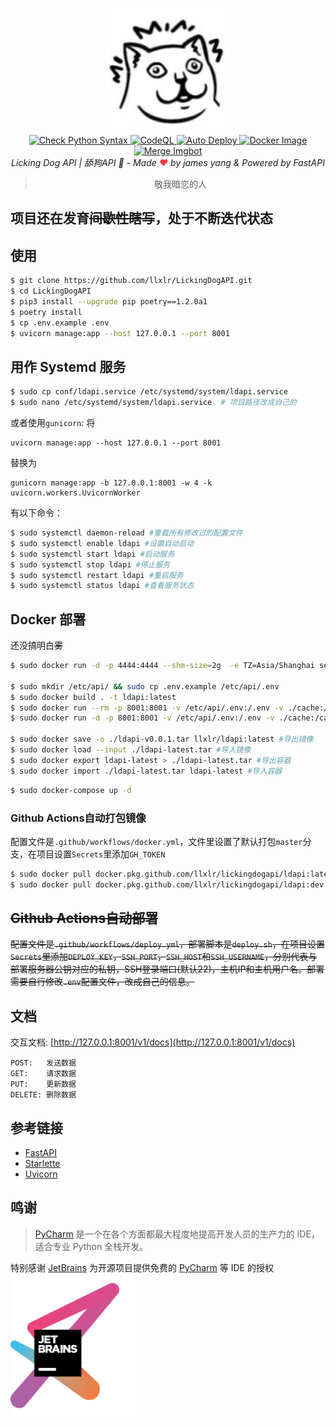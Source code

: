 <p align="center">
  <a href="https://api.white-album.top/">
    <img width="200px" src="./static/img/mur_cat.png" alt='LickingDogAPI'>
  </a>
  <br>
  <a href="https://github.com/llxlr/LickingDogAPI/actions/workflows/syntax.yml">
    <img src="https://github.com/llxlr/LickingDogAPI/workflows/syntax.yml/badge.svg" alt="Check Python Syntax">
  </a>
  <a href="https://github.com/llxlr/LickingDogAPI/actions/workflows/codeql-analysis.yml">
    <img src="https://github.com/llxlr/LickingDogAPI/actions/workflows/codeql-analysis.yml/badge.svg" alt="CodeQL">
  </a>
  <a href="https://github.com/llxlr/LickingDogAPI/actions/workflows/deploy.yml">
    <img src="https://github.com/llxlr/LickingDogAPI/workflows/deploy.yml/badge.svg" alt="Auto Deploy">
  </a>
  <a href="https://github.com/llxlr/LickingDogAPI/actions/workflows/docker.yml">
    <img src="https://github.com/llxlr/LickingDogAPI/workflows/docker.yml/badge.svg" alt="Docker Image">
  </a>
  <a href="https://github.com/llxlr/LickingDogAPI/actions/workflows/merge.yml">
    <img src="https://github.com/llxlr/LickingDogAPI/workflows/merge.yml/badge.svg" alt="Merge Imgbot">
  </a>
  <br>
  <em>Licking Dog API | 舔狗API 🍭 - Made <span style="color:#f03d41">❤</span> by james yang & Powered by <a src="https://fastapi.tiangolo.com/">FastAPI</a></em>
</p>
<blockquote><p align="center">敬我暗恋的人</p></blockquote>

## 项目还在发育~~间歇性瞎写~~，处于不断迭代状态

## 使用

```bash
$ git clone https://github.com/llxlr/LickingDogAPI.git
$ cd LickingDogAPI
$ pip3 install --upgrade pip poetry==1.2.0a1
$ poetry install
$ cp .env.example .env
$ uvicorn manage:app --host 127.0.0.1 --port 8001
```

## 用作 Systemd 服务

```bash
$ sudo cp conf/ldapi.service /etc/systemd/system/ldapi.service
$ sudo nano /etc/systemd/system/ldapi.service  # 项目路径改成自己的
```

或者使用`gunicorn`:
将
```
uvicorn manage:app --host 127.0.0.1 --port 8001
```
替换为
```
gunicorn manage:app -b 127.0.0.1:8001 -w 4 -k uvicorn.workers.UvicornWorker
```

有以下命令：

```bash
$ sudo systemctl daemon-reload #重载所有修改过的配置文件
$ sudo systemctl enable ldapi #设置自动启动
$ sudo systemctl start ldapi #启动服务
$ sudo systemctl stop ldapi #停止服务
$ sudo systemctl restart ldapi #重启服务
$ sudo systemctl status ldapi #查看服务状态
```

## Docker 部署

还没搞明白~~雾~~

```bash
$ sudo docker run -d -p 4444:4444 --shm-size=2g  -e TZ=Asia/Shanghai selenium/standalone-chrome

$ sudo mkdir /etc/api/ && sudo cp .env.example /etc/api/.env
$ sudo docker build . -t ldapi:latest
$ sudo docker run --rm -p 8001:8001 -v /etc/api/.env:/.env -v ./cache:/cache -t llxlr/ldapi:latest #临时调试
$ sudo docker run -d -p 8001:8001 -v /etc/api/.env:/.env -v ./cache:/cache -t llxlr/ldapi:latest   #或直接部署

$ sudo docker save -o ./ldapi-v0.0.1.tar llxlr/ldapi:latest #导出镜像
$ sudo docker load --input ./ldapi-latest.tar #导入镜像
$ sudo docker export ldapi-latest > ./ldapi-latest.tar #导出容器
$ sudo docker import ./ldapi-latest.tar ldapi-latest #导入容器
```

```bash
$ sudo docker-compose up -d
```

### Github Actions自动打包镜像

配置文件是`.github/workflows/docker.yml`，文件里设置了默认打包`master`分支，在项目设置`Secrets`里添加`GH_TOKEN`

```bash
$ sudo docker pull docker.pkg.github.com/llxlr/lickingdogapi/ldapi:latest
$ sudo docker pull docker.pkg.github.com/llxlr/lickingdogapi/ldapi:dev
```

## ~~Github Actions自动部署~~

~~配置文件是`.github/workflows/deploy.yml`，部署脚本是`deploy.sh`，在项目设置`Secrets`里添加`DEPLOY_KEY`，`SSH_PORT`，`SSH_HOST`和`SSH_USERNAME`，分别代表与部署服务器公钥对应的私钥，SSH登录端口(默认22)，主机IP和主机用户名。部署需要自行修改`.env`配置文件，改成自己的信息。~~

## 文档

交互文档: [http://127.0.0.1:8001/v1/docs](http://127.0.0.1:8001/v1/docs)

``` 
POST:   发送数据
GET:    请求数据
PUT:    更新数据
DELETE: 删除数据
```

## 参考链接

 - [FastAPI](https://fastapi.tiangolo.com/)
 - [Starlette](https://www.starlette.io/)
 - [Uvicorn](https://www.uvicorn.org/)

## 鸣谢

> [PyCharm](https://zh.wikipedia.org/zh-hans/PyCharm) 是一个在各个方面都最大程度地提高开发人员的生产力的 IDE，适合专业 Python 全栈开发。

特别感谢 [JetBrains](https://www.jetbrains.com/?from=LickingDogAPI) 为开源项目提供免费的 [PyCharm](https://www.jetbrains.com/pycharm/?from=LickingDogAPI) 等 IDE 的授权  
[<img src=".github/jetbrains.png" width="200px"/>](https://www.jetbrains.com/?from=LickingDogAPI)
